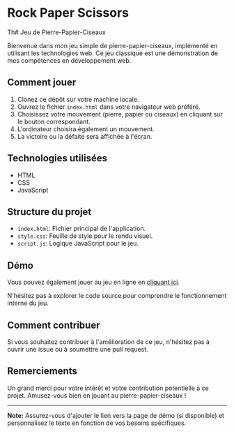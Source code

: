 # Rock Paper Scissors

Th# Jeu de Pierre-Papier-Ciseaux

Bienvenue dans mon jeu simple de pierre-papier-ciseaux, implémenté en utilisant les technologies web. Ce jeu classique est une démonstration de mes compétences en développement web.

## Comment jouer

1. Clonez ce dépôt sur votre machine locale.
2. Ouvrez le fichier `index.html` dans votre navigateur web préféré.
3. Choisissez votre mouvement (pierre, papier ou ciseaux) en cliquant sur le bouton correspondant.
4. L'ordinateur choisira également un mouvement.
5. La victoire ou la défaite sera affichée à l'écran.

## Technologies utilisées

- HTML
- CSS
- JavaScript

## Structure du projet

- `index.html`: Fichier principal de l'application.
- `style.css`: Feuille de style pour le rendu visuel.
- `script.js`: Logique JavaScript pour le jeu.

## Démo

Vous pouvez également jouer au jeu en ligne en [cliquant ici](lien_vers_votre_page_de_jeu).

N'hésitez pas à explorer le code source pour comprendre le fonctionnement interne du jeu.

## Comment contribuer

Si vous souhaitez contribuer à l'amélioration de ce jeu, n'hésitez pas à ouvrir une issue ou à soumettre une pull request.

## Remerciements

Un grand merci pour votre intérêt et votre contribution potentielle à ce projet. Amusez-vous bien en jouant au pierre-papier-ciseaux !

---
**Note:** Assurez-vous d'ajouter le lien vers la page de démo (si disponible) et personnalisez le texte en fonction de vos besoins spécifiques.
